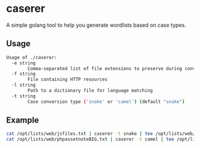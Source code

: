 # caserer

A simple golang tool to help you generate wordlists based on case types.


## Usage
```bash
Usage of ./caserer:
  -e string
        Comma-separated list of file extensions to preserve during conversion (default "php,js,jsp,do,aspx")
  -f string
        File containing HTTP resources
  -l string
        Path to a dictionary file for language matching
  -t string
        Case conversion type ('snake' or 'camel') (default "snake")

```

## Example
```bash
cat /opt/lists/web/jsfiles.txt | caserer -t snake | tee /opt/lists/web/jsfilesSnake.txt
cat /opt/lists/web/phpassetnoteBIG.txt | caserer -t camel | tee /opt/lists/web/phpassetnoteBIGCamel.php
```